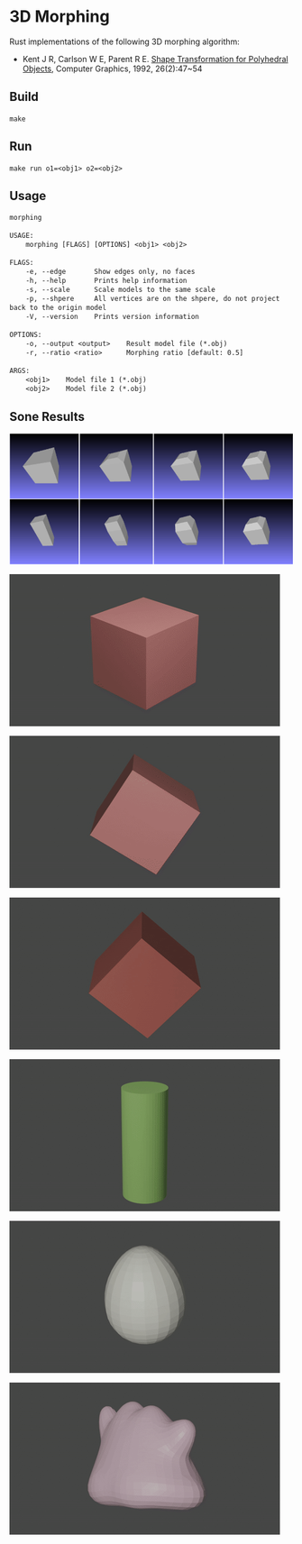 # 3D Morphing

Rust implementations of the following 3D morphing algorithm:

* Kent J R, Carlson W E, Parent R E. [Shape Transformation for Polyhedral Objects](https://dl.acm.org/ft_gateway.cfm?id=134007&ftid=29210&dwn=1&CFID=117160169&CFTOKEN=17cbb4352f5d8e85-99F18861-D850-D180-FAB1640B727FE717), Computer Graphics, 1992, 26(2):47~54

## Build

```
make
```

## Run

```
make run o1=<obj1> o2=<obj2>
```

## Usage

```
morphing

USAGE:
    morphing [FLAGS] [OPTIONS] <obj1> <obj2>

FLAGS:
    -e, --edge       Show edges only, no faces
    -h, --help       Prints help information
    -s, --scale      Scale models to the same scale
    -p, --shpere     All vertices are on the shpere, do not project back to the origin model
    -V, --version    Prints version information

OPTIONS:
    -o, --output <output>    Result model file (*.obj)
    -r, --ratio <ratio>      Morphing ratio [default: 0.5]

ARGS:
    <obj1>    Model file 1 (*.obj)
    <obj2>    Model file 2 (*.obj)
```


## Sone Results

![](report/imgs/all.png)

![](results/cube_cuboid.gif)

![](results/cube_icosahedron.gif)

![](results/cube_egg.gif)

![](results/cylinder_vase.gif)

![](results/egg_ditto.gif)

![](results/ditto_metapod.gif)
